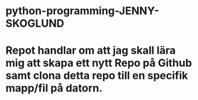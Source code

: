 # python-programming-JENNY-SKOGLUND

# Repot handlar om att jag skall lära mig att skapa ett nytt Repo på Github samt clona detta repo till en specifik mapp/fil på datorn.

